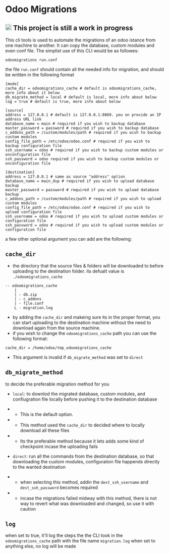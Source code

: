 # Odoo Migrations

## <img src='https://img.icons8.com/office/344/error.png' width='20'> This project is still a work in progress

This cli tools is used to automate the migrations of an odoo istance from one machine to another. It can copy the database, custom modules and even conf file.
The simplist use of this CLI would be as followes:
```
odoomigrations run.conf
```

the file `run.conf` should contain all the needed info for migration, and should be written in the following format

```
[mode]
cache_dir = odoomigrations_cache # default is odoomigrations_cache, more info about it below
db_migrate_method = local # default is local, more info about below
log = true # default is true, more info about below

[source]
address = 127.0.0.1 # default is 127.0.0.1:8069. you on provide an IP address URL link
database_name = main # required if you wish to backup database
master_password = password # required if you wish to backup database
c_addons_path = /custom/modules/path # required if you wish to backup custom modules
config_file_path = /etc/odoo/odoo.conf # required if you wish to backup configuration file
ssh_username = odoo # required if you wish to backup custom modules or onconfiguration file
ssh_password = odoo required if you wish to backup custom modules or onconfiguration file

[destination]
address = 127.0.0.1 # same as source "address" option
database_name = main_dup # required if you wish to upload database backup
master_password = password # required if you wish to upload database backup
c_addons_path = /custom/modules/path # required if you wish to upload custom modules
config_file_path = /etc/odoo/odoo.conf # required if you wish to upload configuration file
ssh_username = odoo # required if you wish to upload custom modules or configuration file
ssh_password = odoo # required if you wish to upload custom modules or configuration file
```

a few other optional argument you can add are the following:


## `cache_dir`
- the directory that the source files & folders will be downloaded to before uploading to the destination folder. its defualt value is `./odoomigrations_cache`
```
-- odoomigrations_cache
	|
	| - db.zip
	| - c_addons
	| - file.conf
	L - migration.log
```
- by adding the `cache_dir` and makeing sure its in the proper format, you can start uploading to the destination machine without the need to download again from the source machine.
- if you wish to change the `odoomigrations_cache` path you can use the following format:
```
cache_dir = /home/odoo/tmp_odoomigrations_cache
```
- This argument is invalid if `db_migrate_method` was set to `direct`


## `db_migrate_method`
to decide the preferable migration method for you
- `local`: to downlod the migrated database, custom modules, and confiugration file locally before pushing it to the destination database
- - This is the default option. 
- - This method used the `cache_dir` to decided where to locally download all these files
- - Its the preferable method because it lets adds some kind of checkpoint incase the uploading fails

- `direct`: run all the commands from the destination database, so that downloading the custom modules, configuration file happends directly to the wanted destination
- - when selecting this method, addin the `dest_ssh_username` and `dest_ssh_password` becomes required
- - incase the migrations failed midway with this method, there is not way to revert what was downloaded and changed, so use it with caution

## `log`
when set to true, it'll log the steps the the CLI took in the `odoomigrations_cache` path with the file name `migration.log`
when set to anything else, no log will be made